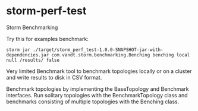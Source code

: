<!--
  Copyright (c) 2013 Yahoo! Inc. All Rights Reserved.

  Licensed under the Apache License, Version 2.0 (the "License");
  you may not use this file except in compliance with the License.
  You may obtain a copy of the License at

    http://www.apache.org/licenses/LICENSE-2.0

  Unless required by applicable law or agreed to in writing, software
  distributed under the License is distributed on an "AS IS" BASIS,
  WITHOUT WARRANTIES OR CONDITIONS OF ANY KIND, either express or implied.
  See the License for the specific language governing permissions and
  limitations under the License. See accompanying LICENSE file.
-->
storm-perf-test
===============

Storm Benchmarking

Try this for examples benchmark: 

```
storm jar ./target/storm_perf_test-1.0.0-SNAPSHOT-jar-with-dependencies.jar com.vandt.storm.benchmarking.Benching benching local null /results/ false
```

Very limited Benchmark tool to benchmark topologies locally or on a cluster and write results to disk in CSV format.

Benchmark topologies by implementing the BaseTopology and Benchmark interfaces.
Run solitary topologies with the BenchmarkTopology class and benchmarks consisting of multiple topologies with the Benching class.
